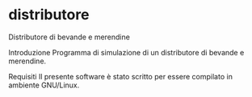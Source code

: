 distributore
============

Distributore di bevande e merendine

Introduzione
Programma di simulazione di un distributore di bevande e merendine.

Requisiti
Il presente software è stato scritto per essere compilato in ambiente GNU/Linux.
